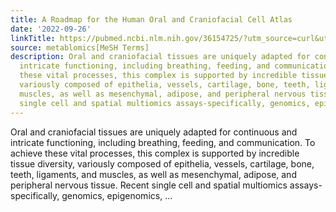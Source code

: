 ```yaml
---
title: A Roadmap for the Human Oral and Craniofacial Cell Atlas
date: '2022-09-26'
linkTitle: https://pubmed.ncbi.nlm.nih.gov/36154725/?utm_source=curl&utm_medium=rss&utm_campaign=pubmed-2&utm_content=1Zkrxt7ktlCbHBXEV3v65xxSnkSWNsJ1A6Fq3gBniKhGfIUslK&fc=20210907212339&ff=20220928215211&v=2.17.8
source: metablomics[MeSH Terms]
description: Oral and craniofacial tissues are uniquely adapted for continuous and
  intricate functioning, including breathing, feeding, and communication. To achieve
  these vital processes, this complex is supported by incredible tissue diversity,
  variously composed of epithelia, vessels, cartilage, bone, teeth, ligaments, and
  muscles, as well as mesenchymal, adipose, and peripheral nervous tissue. Recent
  single cell and spatial multiomics assays-specifically, genomics, epigenomics, ...
---
```

Oral and craniofacial tissues are uniquely adapted for continuous and intricate functioning, including breathing, feeding, and communication. To achieve these vital processes, this complex is supported by incredible tissue diversity, variously composed of epithelia, vessels, cartilage, bone, teeth, ligaments, and muscles, as well as mesenchymal, adipose, and peripheral nervous tissue. Recent single cell and spatial multiomics assays-specifically, genomics, epigenomics, ...